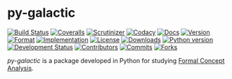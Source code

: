 # py-galactic
[![Build Status](https://img.shields.io/travis/thegalactic/py-galactic/master.svg)](https://travis-ci.org/thegalactic/py-galactic/branches)
[![Coveralls](https://img.shields.io/coveralls/github/thegalactic/py-galactic/master.svg)](https://coveralls.io/github/thegalactic/py-galactic?branch=master)
[![Scrutinizer](https://img.shields.io/scrutinizer/g/thegalactic/py-galactic.svg)](https://scrutinizer-ci.com/g/thegalactic/py-galactic/)
[![Codacy](https://img.shields.io/codacy/grade/ed568d115a2a46038f5890582f05a3ff.svg)](https://www.codacy.com/app/thegalactic/py-galactic)
[![Docs](https://img.shields.io/readthedocs/py-galactic.svg)](http://py-galactic.readthedocs.io/)
[![Version](https://img.shields.io/pypi/v/py-galactic.svg)](https://pypi.org/project/py-galactic/)
[![Format](https://img.shields.io/pypi/format/py-galactic.svg)](https://pypi.org/project/py-galactic/)
[![Implementation](https://img.shields.io/pypi/implementation/py-galactic.svg)](https://pypi.org/project/py-galactic/)
[![License](https://img.shields.io/pypi/l/py-galactic.svg)](https://raw.githubusercontent.com/thegalactic/py-galactic/master/LICENSE)
[![Downloads](https://img.shields.io/pypi/dm/py-galactic.svg)](https://pypi.org/project/py-galactic/)
[![Python version](https://img.shields.io/pypi/pyversions/py-galactic.svg)](https://pypi.org/project/py-galactic/)
[![Development Status](https://img.shields.io/pypi/status/py-galactic.svg)](https://pypi.org/project/py-galactic/)
[![Contributors](https://img.shields.io/badge/community-contributors-ff69b4.svg)](https://github.com/thegalactic/py-galactic/graphs/contributors/)
[![Commits](https://img.shields.io/badge/community-commits-ff69b4.svg)](https://github.com/thegalactic/py-galactic/graphs/commit-activity/)
[![Forks](https://img.shields.io/badge/community-forks-ff69b4.svg)](https://github.com/thegalactic/py-galactic/network/members/)

*py-galactic* is a package developed in Python for studying [Formal Concept Analysis](https://en.wikipedia.org/wiki/Formal_concept_analysis).

